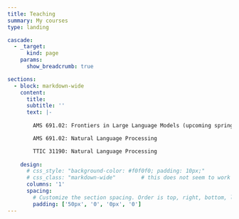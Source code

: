 ```yaml
---
title: Teaching
summary: My courses
type: landing

cascade:
  - _target:
      kind: page
    params:
      show_breadcrumb: true

sections:
  - block: markdown-wide
    content:
      title:
      subtitle: ''
      text: |-
    
        AMS 691.02: Frontiers in Large Language Models (upcoming spring 2025)

        AMS 691.02: Natural Language Processing

        TTIC 31190: Natural Language Processing
    
    design:
      # css_style: "background-color: #f0f0f0; padding: 10px;"
      # css_class: "markdown-wide"        # this does not seem to work
      columns: '1'
      spacing:
        # Customize the section spacing. Order is top, right, bottom, left.
        padding: ['50px', '0', '0px', '0']
---
```

